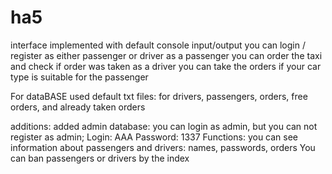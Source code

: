 # ha5
interface implemented with default console input/output
you can login / register as either passenger or driver
as a passenger you can order the taxi and check if order was taken
as a driver you can take the orders if your car type is suitable for the passenger

For dataBASE used default txt files: for drivers, passengers, orders, free orders, and already taken orders

additions:
added admin database: you can login as admin, but you can not register as admin;
Login: AAA Password: 1337
Functions: you can see information about passengers and drivers: names, passwords, orders
You can ban passengers or drivers by the index